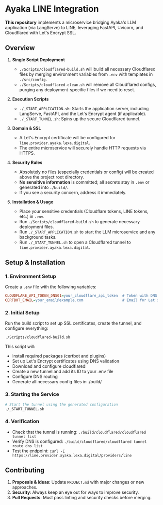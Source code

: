 # Ayaka LINE Integration

**This repository** implements a microservice bridging Ayaka's LLM application (via LangServe) to LINE, leveraging FastAPI, Uvicorn, and Cloudflared with Let's Encrypt SSL.

## Overview

1. **Single Script Deployment**  
   - `./Scripts/cloudflared-build.sh` will build all necessary Cloudflared files by merging environment variables from `.env` with templates in `./src/config`.  
   - `./Scripts/cloudflared-clean.sh` will remove all Cloudflared configs, purging any deployment-specific files if we need to reset.

2. **Execution Scripts**  
   - `./_START_APPLICATION.sh`: Starts the application server, including LangServe, FastAPI, and the Let's Encrypt agent (if applicable).  
   - `./_START_TUNNEL.sh`: Spins up the secure Cloudflared tunnel.

3. **Domain & SSL**  
   - A Let's Encrypt certificate will be configured for `line.provider.ayaka.lexa.digital`.  
   - The entire microservice will securely handle HTTP requests via HTTPS.

4. **Security Rules**  
   - Absolutely no files (especially credentials or config) will be created above the project root directory.  
   - **No sensitive information** is committed; all secrets stay in `.env` or generated into `./build/`.  
   - If you see a security concern, address it immediately.

5. **Installation & Usage**  
   - Place your sensitive credentials (Cloudflare tokens, LINE tokens, etc.) in `.env`.  
   - Run `./Scripts/cloudflared-build.sh` to generate necessary deployment files.  
   - Run `./_START_APPLICATION.sh` to start the LLM microservice and any background tasks.  
   - Run `./_START_TUNNEL.sh` to open a Cloudflared tunnel to `line.provider.ayaka.lexa.digital`.

## Setup & Installation

### 1. Environment Setup
Create a `.env` file with the following variables:
```ini
CLOUDFLARE_API_TOKEN_DNS01=your_cloudflare_api_token  # Token with DNS edit permissions
CERTBOT_EMAIL=your_email@example.com                  # Email for Let's Encrypt notifications
```

### 2. Initial Setup
Run the build script to set up SSL certificates, create the tunnel, and configure everything:
```bash
./Scripts/cloudflared-build.sh
```
This script will:
- Install required packages (certbot and plugins)
- Set up Let's Encrypt certificates using DNS validation
- Download and configure cloudflared
- Create a new tunnel and add its ID to your .env file
- Configure DNS routing
- Generate all necessary config files in ./build/

### 3. Starting the Service
```bash
# Start the tunnel using the generated configuration
./_START_TUNNEL.sh
```

### 4. Verification
- Check that the tunnel is running: `./build/cloudflared/cloudflared tunnel list`
- Verify DNS is configured: `./build/cloudflared/cloudflared tunnel route dns list`
- Test the endpoint: `curl -I https://line.provider.ayaka.lexa.digital/providers/line`

## Contributing

1. **Proposals & Ideas**: Update `PROJECT.md` with major changes or new approaches.  
2. **Security**: Always keep an eye out for ways to improve security.  
3. **Pull Requests**: Must pass linting and security checks before merging.
